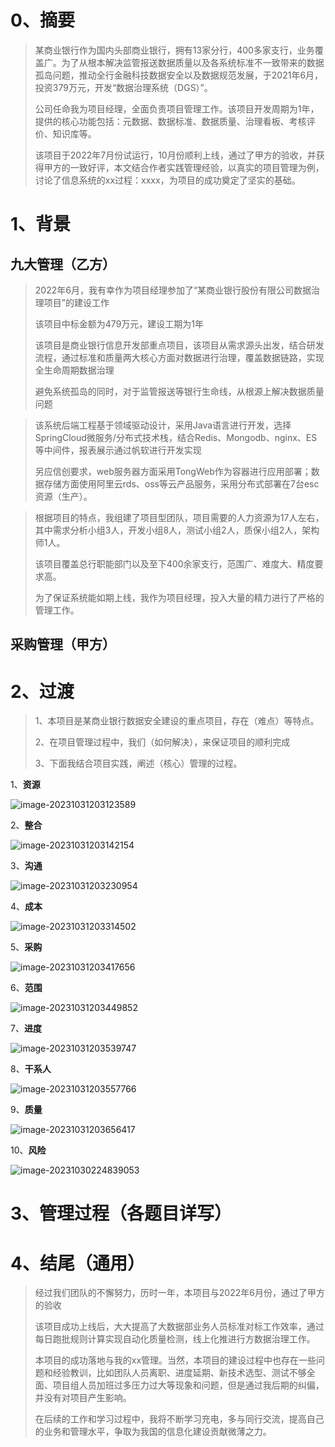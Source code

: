 # 0、摘要

> ​		某商业银行作为国内头部商业银行，拥有13家分行，400多家支行，业务覆盖广。为了从根本解决监管报送数据质量以及各系统标准不一致带来的数据孤岛问题，推动全行金融科技数据安全以及数据规范发展，于2021年6月，投资379万元，开发“数据治理系统（DGS）”。
>
> 公司任命我为项目经理，全面负责项目管理工作。该项目开发周期为1年，提供的核心功能包括：元数据、数据标准、数据质量、治理看板、考核评价、知识库等。
>
> 该项目于2022年7月份试运行，10月份顺利上线，通过了甲方的验收，并获得甲方的一致好评，本文结合作者实践管理经验，以真实的项目管理为例，讨论了信息系统的xx过程：xxxx，为项目的成功奠定了坚实的基础。

# 1、背景

## 九大管理（乙方）

> 2022年6月，我有幸作为项目经理参加了“某商业银行股份有限公司数据治理项目”的建设工作
>
> 该项目中标金额为479万元，建设工期为1年
>
> 该项目是商业银行信息开发部重点项目，该项目从需求源头出发，结合研发流程，通过标准和质量两大核心方面对数据进行治理，覆盖数据链路，实现全生命周期数据治理
>
> 避免系统孤岛的同时，对于监管报送等银行生命线，从根源上解决数据质量问题
>

> 该系统后端工程基于领域驱动设计，采用Java语言进行开发，选择SpringCloud微服务/分布式技术栈，结合Redis、Mongodb、nginx、ES等中间件，报表展示通过帆软进行开发实现
>
> 另应信创要求，web服务器方面采用TongWeb作为容器进行应用部署；数据存储方面使用阿里云rds、oss等云产品服务，采用分布式部署在7台esc资源（生产）。


> 根据项目的特点，我组建了项目型团队，项目需要的人力资源为17人左右，其中需求分析小组3人，开发小组8人，测试小组2人，质保小组2人，架构师1人。
>
> 该项目覆盖总行职能部门以及至下400余家支行，范围广、难度大、精度要求高。
>
> 为了保证系统能如期上线，我作为项目经理，投入大量的精力进行了严格的管理工作。

## 采购管理（甲方）




# 2、过渡
> 1、本项目是某商业银行数据安全建设的重点项目，存在（难点）等特点。
>
> 2、在项目管理过程中，我们（如何解决），来保证项目的顺利完成
>
> 3、下面我结合项目实践，阐述（核心）管理的过程。

1、**资源**

![image-20231031203123589](D:\Environment\typora\picture\image-20231031203123589.png)

2、**整合**

![image-20231031203142154](D:\Environment\typora\picture\image-20231031203142154.png)

3、**沟通**

![image-20231031203230954](D:\Environment\typora\picture\image-20231031203230954.png)

4、**成本**

![image-20231031203314502](D:\Environment\typora\picture\image-20231031203314502.png)

5、**采购**

![image-20231031203417656](D:\Environment\typora\picture\image-20231031203417656.png)

6、**范围**

![image-20231031203449852](D:\Environment\typora\picture\image-20231031203449852.png)

7、**进度**

![image-20231031203539747](D:\Environment\typora\picture\image-20231031203539747.png)

8、**干系人**

![image-20231031203557766](D:\Environment\typora\picture\image-20231031203557766.png)

9、**质量**

![image-20231031203656417](D:\Environment\typora\picture\image-20231031203656417.png)

10、**风险**

![image-20231030224839053](D:\Environment\typora\picture\image-20231030224839053.png)


# 3、管理过程（各题目详写）


# 4、结尾（通用）
> ​	经过我们团队的不懈努力，历时一年，本项目与2022年6月份，通过了甲方的验收
>
> ​	该项目成功上线后，大大提高了大数据部业务人员标准对标工作效率，通过每日跑批规则计算实现自动化质量检测，线上化推进行方数据治理工作。
>
> ​	本项目的成功落地与我的xx管理。当然，本项目的建设过程中也存在一些问题和经验教训，比如团队人员离职、进度延期、新技术选型、测试不够全面、项目组人员加班过多压力过大等现象和问题，但是通过我后期的纠偏，并没有对项目产生影响。
>
> ​	在后续的工作和学习过程中，我将不断学习充电，多与同行交流，提高自己的业务和管理水平，争取为我国的信息化建设贡献微薄之力。